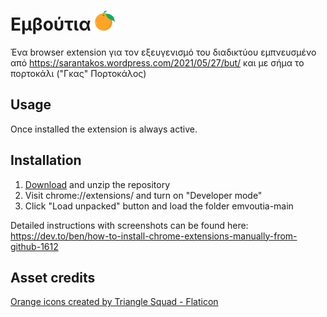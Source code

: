 # Εμβούτια ![](images/orange_32.png)

Ένα browser extension για τον εξευγενισμό του διαδικτύου εμπνευσμένο από https://sarantakos.wordpress.com/2021/05/27/but/ και με σήμα το πορτοκάλι ("Γκας" Πορτοκάλος)

## Usage
Once installed the extension is always active.

## Installation

1. [Download](https://github.com/sellisd/emvoutia/archive/refs/heads/main.zip) and unzip the repository
2. Visit chrome://extensions/ and turn on "Developer mode"
3. Click "Load unpacked" button and load the folder emvoutia-main

Detailed instructions with screenshots can be found here: https://dev.to/ben/how-to-install-chrome-extensions-manually-from-github-1612

## Asset credits

<a href="https://www.flaticon.com/free-icons/orange" title="orange icons">Orange icons created by Triangle Squad - Flaticon</a>
